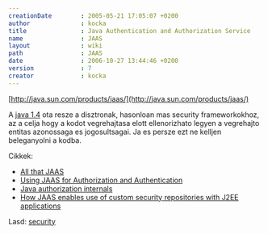 ```yaml
---
creationDate        : 2005-05-21 17:05:07 +0200 
author              : kocka 
title               : Java Authentication and Authorization Service 
name                : JAAS 
layout              : wiki 
path                : JAAS 
date                : 2006-10-27 13:44:46 +0200 
version             : 7 
creator             : kocka 
---
```

[http://java.sun.com/products/jaas/](http://java.sun.com/products/jaas/)

A [java 1.4](java%201.4.html) ota resze a disztronak, hasonloan mas security frameworkokhoz, az a celja hogy a kodot vegrehajtasa elott ellenorizhato legyen a vegrehajto entitas azonossaga es jogosultsagai. Ja es persze ezt ne kelljen beleganyolni a kodba.

Cikkek:

*   [All that JAAS](http://www.javaworld.com/cgi-bin/mailto/x_java.cgi)
*   [Using JAAS for Authorization and Authentication](http://www.mooreds.com/jaas.html)
*   [Java authorization internals](http://www-128.ibm.com/developerworks/java/library/j-javaauth/)
*   [How JAAS enables use of custom security repositories with J2EE applications](http://www.theserverside.com/tt/articles/article.tss?l=Pramati-JAAS)

Lasd: [security](security.html)


